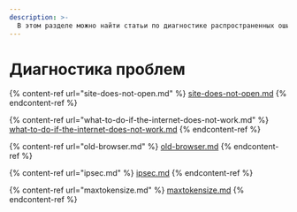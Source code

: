 ```yaml
---
description: >-
  В этом разделе можно найти статьи по диагностике распространенных ошибок при работе с Ideco NGFW.
---
```


# Диагностика проблем

{% content-ref url="site-does-not-open.md" %}
[site-does-not-open.md](site-does-not-open.md)
{% endcontent-ref %}

{% content-ref url="what-to-do-if-the-internet-does-not-work.md" %}
[what-to-do-if-the-internet-does-not-work.md](what-to-do-if-the-internet-does-not-work.md)
{% endcontent-ref %}

{% content-ref url="old-browser.md" %}
[old-browser.md](old-browser.md)
{% endcontent-ref %}

{% content-ref url="ipsec.md" %}
[ipsec.md](ipsec.md)
{% endcontent-ref %}

{% content-ref url="maxtokensize.md" %}
[maxtokensize.md](maxtokensize.md)
{% endcontent-ref %}